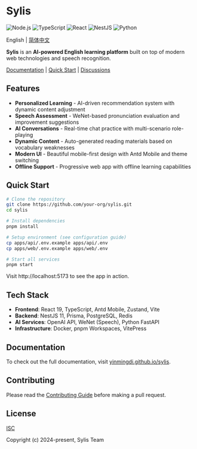 # Sylis

![Node.js](https://img.shields.io/badge/node-%3E%3D22.0.0-brightgreen?style=flat-square&logo=node.js)
![TypeScript](https://img.shields.io/badge/typescript-5.0+-blue?style=flat-square&logo=typescript)
![React](https://img.shields.io/badge/react-19-61dafb?style=flat-square&logo=react)
![NestJS](https://img.shields.io/badge/nestjs-11-e0234e?style=flat-square&logo=nestjs)
![Python](https://img.shields.io/badge/python-%3E%3D3.8-3776ab?style=flat-square&logo=python)

English | [简体中文](./README.md)

**Sylis** is an **AI-powered English learning platform** built on top of modern web technologies and speech recognition.

[Documentation](https://yinmingdi.github.io/sylis/) | [Quick Start](https://yinmingdi.github.io/sylis/guide/quick-start) | [Discussions](https://github.com/your-org/sylis/discussions)

## Features

- **Personalized Learning** - AI-driven recommendation system with dynamic content adjustment
- **Speech Assessment** - WeNet-based pronunciation evaluation and improvement suggestions
- **AI Conversations** - Real-time chat practice with multi-scenario role-playing
- **Dynamic Content** - Auto-generated reading materials based on vocabulary weaknesses
- **Modern UI** - Beautiful mobile-first design with Antd Mobile and theme switching
- **Offline Support** - Progressive web app with offline learning capabilities

## Quick Start

```bash
# Clone the repository
git clone https://github.com/your-org/sylis.git
cd sylis

# Install dependencies
pnpm install

# Setup environment (see configuration guide)
cp apps/api/.env.example apps/api/.env
cp apps/web/.env.example apps/web/.env

# Start all services
pnpm start
```

Visit http://localhost:5173 to see the app in action.

## Tech Stack

- **Frontend**: React 19, TypeScript, Antd Mobile, Zustand, Vite
- **Backend**: NestJS 11, Prisma, PostgreSQL, Redis
- **AI Services**: OpenAI API, WeNet (Speech), Python FastAPI
- **Infrastructure**: Docker, pnpm Workspaces, VitePress

## Documentation

To check out the full documentation, visit [yinmingdi.github.io/sylis](https://yinmingdi.github.io/sylis/).

## Contributing

Please read the [Contributing Guide](https://yinmingdi.github.io/sylis/guide/contribution) before making a pull request.

## License

[ISC](https://opensource.org/licenses/ISC)

Copyright (c) 2024-present, Sylis Team
